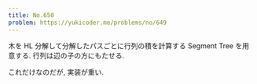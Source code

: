 ```yaml
---
title: No.650
problem: https://yukicoder.me/problems/no/649
---
```

木を HL 分解して分解したパスごとに行列の積を計算する Segment Tree を用意する. 行列は辺の子の方にもたせる.

これだけなのだが, 実装が重い.
